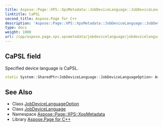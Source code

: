 ```yaml
---
title: Aspose::Page::XPS::XpsMetadata::JobDeviceLanguage::JobDeviceLanguageOption::CaPSL field
linktitle: CaPSL
second_title: Aspose.Page for C++
description: 'Aspose::Page::XPS::XpsMetadata::JobDeviceLanguage::JobDeviceLanguageOption::CaPSL field. Specified device language is CaPSL in C++.'
type: docs
weight: 1000
url: /cpp/aspose.page.xps.xpsmetadata/jobdevicelanguage/jobdevicelanguageoption/capsl/
---
```

## CaPSL field


Specified device language is CaPSL.

```cpp
static System::SharedPtr<JobDeviceLanguage::JobDeviceLanguageOption> Aspose::Page::XPS::XpsMetadata::JobDeviceLanguage::JobDeviceLanguageOption::CaPSL
```

## See Also

* Class [JobDeviceLanguageOption](../)
* Class [JobDeviceLanguage](../../)
* Namespace [Aspose::Page::XPS::XpsMetadata](../../../)
* Library [Aspose.Page for C++](../../../../)
